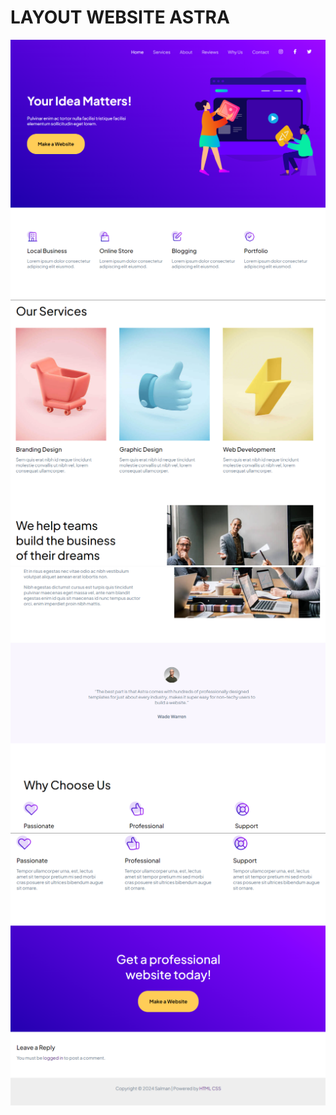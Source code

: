# LAYOUT WEBSITE ASTRA

<img src="astra.png">
<img src="astra2.png">
<img src="astra3.png">
<img src="astra4.png">